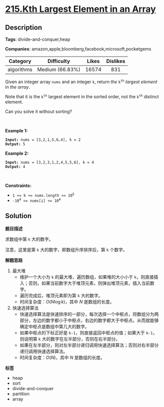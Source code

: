 # [215.Kth Largest Element in an Array](https://leetcode.com/problems/kth-largest-element-in-an-array/description/)

## Description

**Tags**: divide-and-conquer,heap

**Companies**: amazon,apple,bloomberg,facebook,microsoft,pocketgems

|  Category  |   Difficulty    | Likes | Dislikes |
| :--------: | :-------------: | :---: | :------: |
| algorithms | Medium (66.83%) | 16574 |   831    |

<p>Given an integer array <code>nums</code> and an integer <code>k</code>, return <em>the</em> <code>k<sup>th</sup></code> <em>largest element in the array</em>.</p>
<p>Note that it is the <code>k<sup>th</sup></code> largest element in the sorted order, not the <code>k<sup>th</sup></code> distinct element.</p>
<p>Can you solve it without sorting?</p>
<p>&nbsp;</p>
<p><strong class="example">Example 1:</strong></p>
<pre><code><strong>Input:</strong> nums = [3,2,1,5,6,4], k = 2
<strong>Output:</strong> 5</code></pre><p><strong class="example">Example 2:</strong></p>
<pre><code><strong>Input:</strong> nums = [3,2,3,1,2,4,5,5,6], k = 4
<strong>Output:</strong> 4</code></pre>
<p>&nbsp;</p>
<p><strong>Constraints:</strong></p>
<ul>
  <li><code>1 &lt;= k &lt;= nums.length &lt;= 10<sup>5</sup></code></li>
  <li><code>-10<sup>4</sup> &lt;= nums[i] &lt;= 10<sup>4</sup></code></li>
</ul>

## Solution

**题目描述**

求数组中第 `k` 大的数字。

注意，这里是第 `k` 大的数字，即数组升序排序后，第 `k` 个数字。

**解题思路**

1. 最大堆
   - 维护一个大小为 `k` 的最大堆，遍历数组，如果堆的大小小于 `k`，则直接插入；否则，如果当前数字大于堆顶元素，则弹出堆顶元素，插入当前数字。
   - 遍历完成后，堆顶元素即为第 `k` 大的数字。
   - 时间复杂度：$O(N\log k)$，其中 $N$ 是数组的长度。
2. 快速选择算法
   - 快速选择算法是快速排序的一部分，每次选择一个中枢点，将数组分为两部分，左边的数字都小于中枢点，右边的数字都大于中枢点。从而就能够确定中枢点是数组中第几大的数字。
   - 如果中枢点的下标正好是 `k-1`，则直接返回中枢点的值；如果大于 `k-1`，则说明第 `k` 大的数字在左半部分，否则在右半部分。
   - 如果在左半部分，则对左半部分递归调用快速选择算法；否则对右半部分递归调用快速选择算法。
   - 时间复杂度：$O(N)$，其中 $N$ 是数组的长度。

**标签**

- heap
- sort
- divide-and-conquer
- partition
- array
